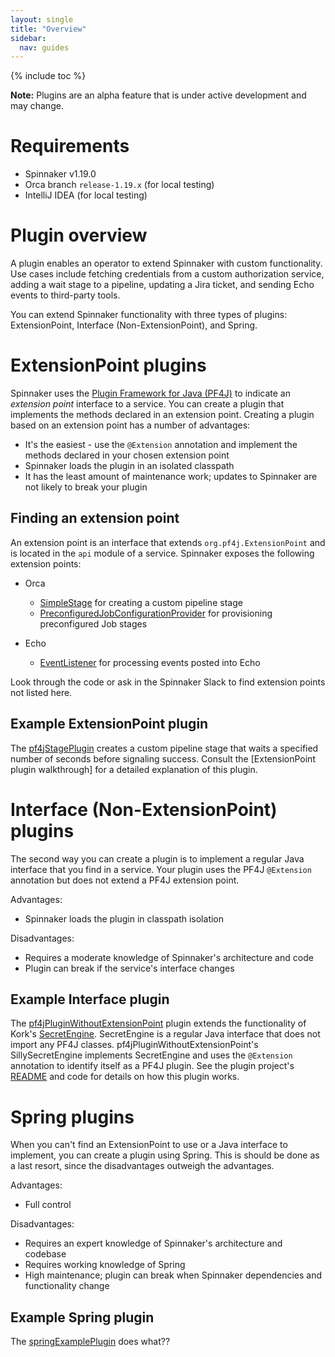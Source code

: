 ```yaml
---
layout: single
title: "Overview"
sidebar:
  nav: guides
---
```


{% include toc %}

<div class="notice--danger">
  <strong>Note:</strong> Plugins are an alpha feature that is under active development and may change.
</div>


# Requirements

* Spinnaker v1.19.0
* Orca branch `release-1.19.x` (for local testing)
* IntelliJ IDEA (for local testing)

# Plugin overview

A plugin enables an operator to extend Spinnaker with custom functionality. Use cases include fetching credentials from a custom authorization service, adding a wait stage to a pipeline, updating a Jira ticket, and sending Echo events to third-party tools.

You can extend Spinnaker functionality with three types of plugins: ExtensionPoint, Interface (Non-ExtensionPoint), and Spring.

# ExtensionPoint plugins

Spinnaker uses the [Plugin Framework for Java (PF4J)](https://github.com/pf4j/pf4j) to indicate an _extension point_ interface to a service. You can create a plugin that implements the methods declared in an extension point.  Creating a plugin based on an extension point has a number of advantages:

* It's the easiest - use the `@Extension` annotation and implement the methods declared in your chosen extension point
* Spinnaker loads the plugin in an isolated classpath
* It has the least amount of maintenance work; updates to Spinnaker are not likely to break your plugin

## Finding an extension point

An extension point is an interface that extends `org.pf4j.ExtensionPoint` and is located in the `api` module of a service. Spinnaker exposes the following extension points:

* Orca
  - [SimpleStage](OrcaSimpleStage) for creating a custom pipeline stage
  - [PreconfiguredJobConfigurationProvider](OrcaPreconfiguredJobConfigurationProvider) for provisioning preconfigured Job stages

* Echo
  - [EventListener](EchoEventListener) for processing events posted into Echo

Look through the code or ask in the Spinnaker Slack to find extension points not listed here.

## Example ExtensionPoint plugin

The [pf4jStagePlugin](https://github.com/spinnaker-plugin-examples/pf4jStagePlugin) creates a custom pipeline stage that waits a specified number of seconds before signaling success. Consult the [ExtensionPoint plugin walkthrough] for a detailed explanation of this plugin.

# Interface (Non-ExtensionPoint) plugins

The second way you can create a plugin is to implement a regular Java interface that you find in a service. Your plugin uses the PF4J `@Extension` annotation but does not extend a PF4J extension point.    

Advantages:
* Spinnaker loads the plugin in classpath isolation

Disadvantages:
* Requires a moderate knowledge of Spinnaker's architecture and code
* Plugin can break if the service's interface changes

## Example Interface plugin

The [pf4jPluginWithoutExtensionPoint] plugin extends the functionality of Kork's [SecretEngine](KorkSecretEngine). SecretEngine is a regular Java interface that does not import any PF4J classes. pf4jPluginWithoutExtensionPoint's SillySecretEngine implements SecretEngine and uses the `@Extension` annotation to identify itself as a PF4J plugin. See the plugin project's [README](pf4jPluginWithoutExtensionPoint) and code for details on how this plugin works.

# Spring plugins

When you can't find an ExtensionPoint to use or a Java interface to implement, you can create a plugin using Spring. This is should be done as a last resort, since the disadvantages outweigh the advantages.

Advantages:

* Full control

Disadvantages:

* Requires an expert knowledge of Spinnaker's architecture and codebase
* Requires working knowledge of Spring
* High maintenance; plugin can break when Spinnaker dependencies and functionality change


## Example Spring plugin

The [springExamplePlugin] does what??




[OrcaSimpleStage]: https://github.com/spinnaker/orca/blob/ab89a0d7f847205ccd62e70f8a714040a8621ee7/orca-api/src/main/java/com/netflix/spinnaker/orca/api/SimpleStage.java
[OrcaPreconfiguredJobConfigurationProvider]: https://github.com/spinnaker/orca/blob/master/orca-api/src/main/java/com/netflix/spinnaker/orca/api/preconfigured/jobs/PreconfiguredJobConfigurationProvider.java
[EchoEventListener]: https://github.com/spinnaker/echo/blob/master/echo-api/src/main/java/com/netflix/spinnaker/echo/api/events/EventListener.java
[pf4jPluginWithoutExtensionPoint]: https://github.com/spinnaker-plugin-examples/pf4jPluginWithoutExtensionPoint
[KorkSecretEngine]: https://github.com/spinnaker/kork/blob/5c5bf12a54ca840b7c6c9f4a57cf3c445ddd910e/kork-secrets/src/main/java/com/netflix/spinnaker/kork/secrets/SecretEngine.java
[springExamplePlugin]: [https://github.com/spinnaker-plugin-examples/springExamplePlugin]
